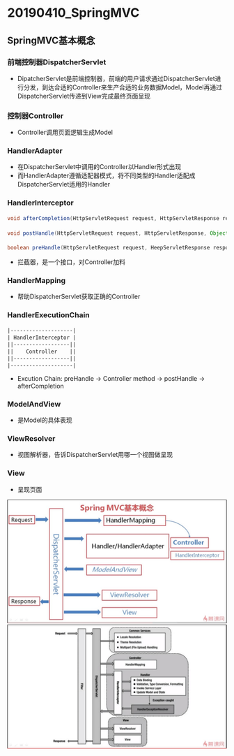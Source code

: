 # 20190410_SpringMVC

## SpringMVC基本概念

### 前端控制器DispatcherServlet

* DipatcherServlet是前端控制器，前端的用户请求通过DispatcherServlet进行分发，到达合适的Controller来生产合适的业务数据Model，Model再通过DispatcherServlet传递到View完成最终页面呈现

### 控制器Controller

* Controller调用页面逻辑生成Model

### HandlerAdapter

* 在DispatcherServlet中调用的Controller以Handler形式出现
* 而HandlerAdapter遵循适配器模式，将不同类型的Handler适配成DispatcherServlet适用的Handler

### HandlerInterceptor

```java
void afterCompletion(HttpServletRequest request, HttpServletResponse response, Object Handler, Exception ex);

void postHandle(HttpServletRequest request, HttpServletResponse, Object handler, ModelReview modelReview);

boolean preHandle(HttpServletRequest request, HeepServletResponse response, Object Handler);
```

* 拦截器，是一个接口，对Controller加料

### HandlerMapping

* 帮助DispatcherServlet获取正确的Controller

### HandlerExecutionChain
    |--------------------|
    | HandlerInterceptor |
    ||------------------||
    ||    Controller    ||
    ||------------------||
    |--------------------|

* Excution Chain: preHandle -> Controller method -> postHandle -> afterCompletion

### ModelAndView

* 是Model的具体表现

### ViewResolver

* 视图解析器，告诉DispatcherServlet用哪一个视图做呈现

### View

* 呈现页面

![ExecutionChain](ExecutionChain.jpg)
![ExecutionChainOfficial](ExecutionChainOfficial.jpg)
                                        